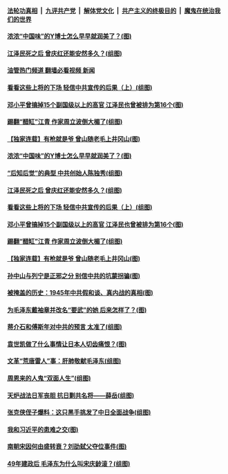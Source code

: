 ####  [法轮功真相](../../../../basic/blob/master/README.md?t=01071212) &nbsp;|&nbsp; [九评共产党](../../../../9ping.md/blob/master/README.md?t=01071212) &nbsp;|&nbsp; [解体党文化](../../../../jtdwh.md/blob/master/README.md?t=01071212)  &nbsp;|&nbsp; [共产主义的终极目的](../../../../gczydzjmd.md/blob/master/README.md?t=01071212) &nbsp;|&nbsp; [魔鬼在统治我们的世界](../../../../mgztzwmdsj.md/blob/master/README.md?t=01071212) 

#### [浓浓“中国味”的Y博士怎么早早就润美了？(图)](../pages/p6/1025881.md?t=01071212) 

#### [江泽民死之后 曾庆红还能安然多久？(组图)](../pages/p6/1025593.md?t=01071212) 

#### [油管热门频道 翻墙必看视频 新闻](http://129.146.143.75:81/youtube.html?01071212)

#### [看看这些上将的下场 轻信中共宣传的后果（上）(组图)](../pages/p6/1025824.md?t=01071212) 

#### [邓小平曾搞掉15个副国级以上的高官 江泽民也曾被排为第16个(图)](../pages/p6/1025743.md?t=01071212) 

#### [踢翻“醋缸”江青 作家周立波倒大楣了(组图)](../pages/p6/1021575.md?t=01071212) 

#### [【独家连载】有枪就是爷 曾山随老毛上井冈山(图)](../pages/p6/1025762.md?t=01071212) 

#### [浓浓“中国味”的Y博士怎么早早就润美了？(图)](../pages/p6/1025881.md?t=01071212) 

#### [“后知后觉”的典型 中共创始人陈独秀(组图)](../pages/p6/1023919.md?t=01071212) 

#### [江泽民死之后 曾庆红还能安然多久？(组图)](../pages/p6/1025593.md?t=01071212) 

#### [看看这些上将的下场 轻信中共宣传的后果（上）(组图)](../pages/p6/1025824.md?t=01071212) 

#### [邓小平曾搞掉15个副国级以上的高官 江泽民也曾被排为第16个(图)](../pages/p6/1025743.md?t=01071212) 

#### [踢翻“醋缸”江青 作家周立波倒大楣了(组图)](../pages/p6/1021575.md?t=01071212) 

#### [【独家连载】有枪就是爷 曾山随老毛上井冈山(图)](../pages/p6/1025762.md?t=01071212) 

#### [孙中山与列宁是正邪之分 别信中共的坑蒙拐骗(图)](../pages/p6/1025742.md?t=01071212) 

#### [被掩盖的历史：1945年中共假和谈、真内战的真相(图)](../pages/p6/1025543.md?t=01071212) 

#### [为毛泽东戴袖章并改名“要武”的她 后来怎样了？(图)](../pages/p6/1025592.md?t=01071212) 

#### [蒋介石和傅斯年对中共的预言 太准了(组图)](../pages/p6/1024766.md?t=01071212) 


#### [袁世凯做了什么事情让日本人切齿痛恨？(图)](../pages/p6/1025541.md?t=01071212) 

#### [文革“荒唐雷人”事：肝肺敬献毛泽东(组图)](../pages/p6/1025465.md?t=01071212) 

#### [周恩来的人鬼“双面人生”(组图)](../pages/p6/1025463.md?t=01071212) 

#### [天炉战法日军丧胆 抗日剿共名将——薛岳(组图)](../pages/p6/1023981.md?t=01071212) 

#### [张克侠侄子爆料：这只黑手挑发了中日全面战争(组图)](../pages/p6/1025540.md?t=01071212) 

#### [我和习近平的患难之交(图)](../pages/p6/1025419.md?t=01071212) 

#### [南朝宋因何由盛转衰？刘劭弑父夺位事件(图)](../pages/p6/1025523.md?t=01071212) 

#### [49年建政后 毛泽东为什么叫宋庆龄滚？(组图)](../pages/p6/1025490.md?t=01071212) 

<img src='http://gfw-breaker.win/goodnews/indexes/p6.md' width='0px' height='0px'/>
